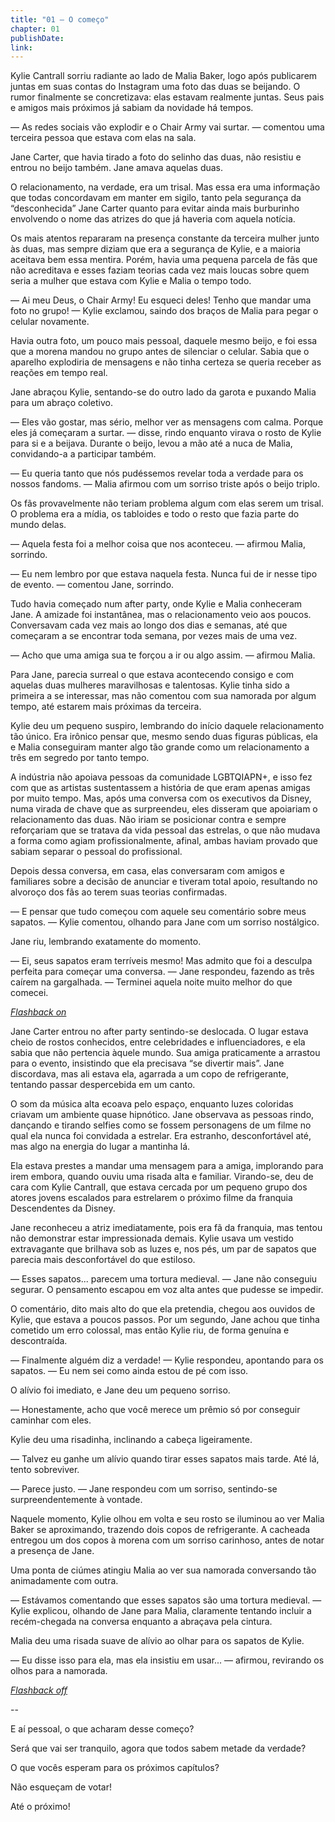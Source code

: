 ```yaml
---
title: "01 — O começo"
chapter: 01
publishDate: 
link: 
---
```


Kylie Cantrall sorriu radiante ao lado de Malia Baker, logo após publicarem juntas em suas contas do Instagram uma foto das duas se beijando. O rumor finalmente se concretizava: elas estavam realmente juntas. Seus pais e amigos mais próximos já sabiam da novidade há tempos.

— As redes sociais vão explodir e o Chair Army vai surtar. — comentou uma terceira pessoa que estava com elas na sala.

Jane Carter, que havia tirado a foto do selinho das duas, não resistiu e entrou no beijo também. Jane amava aquelas duas.

O relacionamento, na verdade, era um trisal. Mas essa era uma informação que todas concordavam em manter em sigilo, tanto pela segurança da “desconhecida” Jane Carter quanto para evitar ainda mais burburinho envolvendo o nome das atrizes do que já haveria com aquela notícia.

Os mais atentos repararam na presença constante da terceira mulher junto às duas, mas sempre diziam que era a segurança de Kylie, e a maioria aceitava bem essa mentira. Porém, havia uma pequena parcela de fãs que não acreditava e esses faziam teorias cada vez mais loucas sobre quem seria a mulher que estava com Kylie e Malia o tempo todo.

— Ai meu Deus, o Chair Army! Eu esqueci deles! Tenho que mandar uma foto no grupo! — Kylie exclamou, saindo dos braços de Malia para pegar o celular novamente.

Havia outra foto, um pouco mais pessoal, daquele mesmo beijo, e foi essa que a morena mandou no grupo antes de silenciar o celular. Sabia que o aparelho explodiria de mensagens e não tinha certeza se queria receber as reações em tempo real.

Jane abraçou Kylie, sentando-se do outro lado da garota e puxando Malia para um abraço coletivo.

— Eles vão gostar, mas sério, melhor ver as mensagens com calma. Porque eles já começaram a surtar. — disse, rindo enquanto virava o rosto de Kylie para si e a beijava. Durante o beijo, levou a mão até a nuca de Malia, convidando-a a participar também.

— Eu queria tanto que nós pudéssemos revelar toda a verdade para os nossos fandoms. — Malia afirmou com um sorriso triste após o beijo triplo.

Os fãs provavelmente não teriam problema algum com elas serem um trisal. O problema era a mídia, os tabloides e todo o resto que fazia parte do mundo delas.

— Aquela festa foi a melhor coisa que nos aconteceu. — afirmou Malia, sorrindo.

— Eu nem lembro por que estava naquela festa. Nunca fui de ir nesse tipo de evento. — comentou Jane, sorrindo.

Tudo havia começado num after party, onde Kylie e Malia conheceram Jane. A amizade foi instantânea, mas o relacionamento veio aos poucos. Conversavam cada vez mais ao longo dos dias e semanas, até que começaram a se encontrar toda semana, por vezes mais de uma vez.

— Acho que uma amiga sua te forçou a ir ou algo assim. — afirmou Malia.

Para Jane, parecia surreal o que estava acontecendo consigo e com aquelas duas mulheres maravilhosas e talentosas. Kylie tinha sido a primeira a se interessar, mas não comentou com sua namorada por algum tempo, até estarem mais próximas da terceira.

Kylie deu um pequeno suspiro, lembrando do início daquele relacionamento tão único. Era irônico pensar que, mesmo sendo duas figuras públicas, ela e Malia conseguiram manter algo tão grande como um relacionamento a três em segredo por tanto tempo.

A indústria não apoiava pessoas da comunidade LGBTQIAPN+, e isso fez com que as artistas sustentassem a história de que eram apenas amigas por muito tempo. Mas, após uma conversa com os executivos da Disney, numa virada de chave que as surpreendeu, eles disseram que apoiariam o relacionamento das duas. Não iriam se posicionar contra e sempre reforçariam que se tratava da vida pessoal das estrelas, o que não mudava a forma como agiam profissionalmente, afinal, ambas haviam provado que sabiam separar o pessoal do profissional.

Depois dessa conversa, em casa, elas conversaram com amigos e familiares sobre a decisão de anunciar e tiveram total apoio, resultando no alvoroço dos fãs ao terem suas teorias confirmadas.

— E pensar que tudo começou com aquele seu comentário sobre meus sapatos. — Kylie comentou, olhando para Jane com um sorriso nostálgico.

Jane riu, lembrando exatamente do momento.

— Ei, seus sapatos eram terríveis mesmo! Mas admito que foi a desculpa perfeita para começar uma conversa. — Jane respondeu, fazendo as três caírem na gargalhada. — Terminei aquela noite muito melhor do que comecei.

*<u>Flashback on</u>*

Jane Carter entrou no after party sentindo-se deslocada. O lugar estava cheio de rostos conhecidos, entre celebridades e influenciadores, e ela sabia que não pertencia àquele mundo. Sua amiga praticamente a arrastou para o evento, insistindo que ela precisava “se divertir mais”. Jane discordava, mas ali estava ela, agarrada a um copo de refrigerante, tentando passar despercebida em um canto.

O som da música alta ecoava pelo espaço, enquanto luzes coloridas criavam um ambiente quase hipnótico. Jane observava as pessoas rindo, dançando e tirando selfies como se fossem personagens de um filme no qual ela nunca foi convidada a estrelar. Era estranho, desconfortável até, mas algo na energia do lugar a mantinha lá.

Ela estava prestes a mandar uma mensagem para a amiga, implorando para irem embora, quando ouviu uma risada alta e familiar. Virando-se, deu de cara com Kylie Cantrall, que estava cercada por um pequeno grupo dos atores jovens escalados para estrelarem o próximo filme da franquia Descendentes da Disney.

Jane reconheceu a atriz imediatamente, pois era fã da franquia, mas tentou não demonstrar estar impressionada demais. Kylie usava um vestido extravagante que brilhava sob as luzes e, nos pés, um par de sapatos que parecia mais desconfortável do que estiloso.

— Esses sapatos... parecem uma tortura medieval. — Jane não conseguiu segurar. O pensamento escapou em voz alta antes que pudesse se impedir.

O comentário, dito mais alto do que ela pretendia, chegou aos ouvidos de Kylie, que estava a poucos passos. Por um segundo, Jane achou que tinha cometido um erro colossal, mas então Kylie riu, de forma genuína e descontraída.

— Finalmente alguém diz a verdade! — Kylie respondeu, apontando para os sapatos. — Eu nem sei como ainda estou de pé com isso.

O alívio foi imediato, e Jane deu um pequeno sorriso.

— Honestamente, acho que você merece um prêmio só por conseguir caminhar com eles.

Kylie deu uma risadinha, inclinando a cabeça ligeiramente.

— Talvez eu ganhe um alívio quando tirar esses sapatos mais tarde. Até lá, tento sobreviver.

— Parece justo. — Jane respondeu com um sorriso, sentindo-se surpreendentemente à vontade.

Naquele momento, Kylie olhou em volta e seu rosto se iluminou ao ver Malia Baker se aproximando, trazendo dois copos de refrigerante. A cacheada entregou um dos copos à morena com um sorriso carinhoso, antes de notar a presença de Jane.

Uma ponta de ciúmes atingiu Malia ao ver sua namorada conversando tão animadamente com outra.

— Estávamos comentando que esses sapatos são uma tortura medieval. — Kylie explicou, olhando de Jane para Malia, claramente tentando incluir a recém-chegada na conversa enquanto a abraçava pela cintura.

Malia deu uma risada suave de alívio ao olhar para os sapatos de Kylie.

— Eu disse isso para ela, mas ela insistiu em usar... — afirmou, revirando os olhos para a namorada.

*<u>Flashback off</u>*

--

E aí pessoal, o que acharam desse começo?

Será que vai ser tranquilo, agora que todos sabem metade da verdade?

O que vocês esperam para os próximos capítulos?

Não esqueçam de votar!

Até o próximo!
